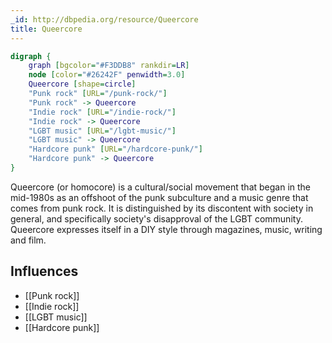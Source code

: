 ```yaml
---
_id: http://dbpedia.org/resource/Queercore
title: Queercore
---
```


```dot
digraph {
	graph [bgcolor="#F3DDB8" rankdir=LR]
	node [color="#26242F" penwidth=3.0]
	Queercore [shape=circle]
	"Punk rock" [URL="/punk-rock/"]
	"Punk rock" -> Queercore
	"Indie rock" [URL="/indie-rock/"]
	"Indie rock" -> Queercore
	"LGBT music" [URL="/lgbt-music/"]
	"LGBT music" -> Queercore
	"Hardcore punk" [URL="/hardcore-punk/"]
	"Hardcore punk" -> Queercore
}
```

Queercore (or homocore) is a cultural/social movement that began in the mid-1980s as an offshoot of the punk subculture and a music genre that comes from punk rock. It is distinguished by its discontent with society in general, and specifically society's disapproval of the LGBT community. Queercore expresses itself in a DIY style through magazines, music, writing and film.

## Influences
- [[Punk rock]]
- [[Indie rock]]
- [[LGBT music]]
- [[Hardcore punk]]
